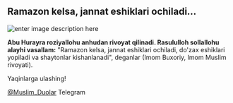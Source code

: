 
##  Ramazon kelsa, jannat eshiklari ochiladi...

![enter image description here](https://media.islamicity.org/wp-content/uploads/2023/01/ramadan-quran.jpg)

**Abu Hurayra roziyallohu anhudan rivoyat qilinadi. Rasululloh sollallohu alayhi vasallam:**
"Ramazon kelsa, jannat eshiklari ochiladi, do'zax eshiklari yopiladi va shaytonlar kishanlanadi", deganlar (Imom Buxoriy, Imom Muslim rivoyati).

Yaqinlarga ulashing!

[@Muslim_Duolar](https://t.me/Muslim_Duolar) Telegram

